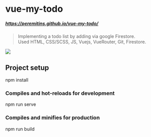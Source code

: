 # vue-my-todo
##### https://peremitins.github.io/vue-my-todo/

> Implementing a todo list by adding via google Firestore.<br>
> Used HTML, CSS/SCSS, JS, Vuejs, VueRouter, Git, Firestore.

[![](https://github.com/peremitins/vue-my-todo/blob/main/screen.jpg)](https://peremitins.github.io/vue-my-todo/)

## Project setup
npm install

### Compiles and hot-reloads for development
npm run serve

### Compiles and minifies for production
npm run build


